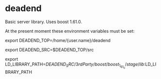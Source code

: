 # deadend
Basic server library. Uses boost 1.61.0.

At the present moment these environment variables must be set:

export DEADEND_TOP=/home/{user.name}/deadend

export DEADEND_SRC=$DEADEND_TOP/src

export LD_LIBRARY_PATH=$DEADEND_SRC/3rdParty/boost/boost_1_61_0/stage/lib:$LD_LIBRARY_PATH

